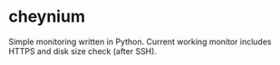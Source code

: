 # cheynium
Simple monitoring written in Python.  Current working monitor includes HTTPS and disk size check (after SSH).
